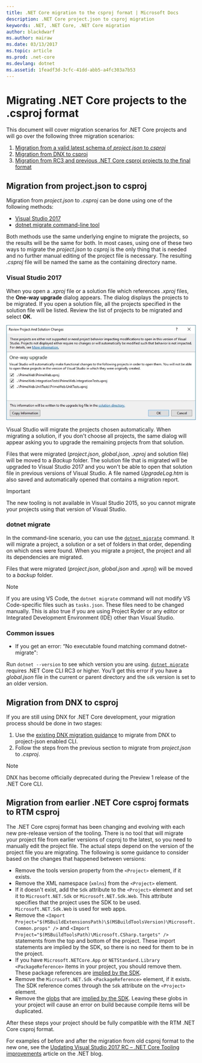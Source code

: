 ```yaml
---
title: .NET Core migration to the csproj format | Microsoft Docs
description: .NET Core project.json to csproj migration
keywords: .NET, .NET Core, .NET Core migration
author: blackdwarf
ms.author: mairaw
ms.date: 03/13/2017
ms.topic: article
ms.prod: .net-core
ms.devlang: dotnet
ms.assetid: 1feadf3d-3cfc-41dd-abb5-a4fc303a7b53
---
```


# Migrating .NET Core projects to the .csproj format

This document will cover migration scenarios for .NET Core projects and will go over the following three migration scenarios:

1. [Migration from a valid latest schema of *project.json* to *csproj*](#migration-from-projectjson-to-csproj)
2. [Migration from DNX to csproj](#migration-from-dnx-to-csproj)
3. [Migration from RC3 and previous .NET Core csproj projects to the final format](#migration-from-earlier-net-core-csproj-formats-to-rtm-csproj)

## Migration from project.json to csproj
Migration from *project.json* to *.csproj* can be done using one of the following methods:

- [Visual Studio 2017](#visual-studio-2017)
- [dotnet migrate command-line tool](#dotnet-migrate)
 
Both methods use the same underlying engine to migrate the projects, so the results will be the same for both. In most cases, using one of these two ways to migrate the *project.json* to *csproj* is the only thing that is needed and no further manual editing of the project file is necessary. The resulting *.csproj* file will be named the same as the containing directory name.

### Visual Studio 2017

When you open a *.xproj* file or a solution file which references *.xproj* files, the **One-way upgrade** dialog appears. The dialog displays the projects to be migrated. 
If you open a solution file, all the projects specified in the solution file will be listed. Review the list of projects to be migrated and select **OK**.

![One-way upgrade dialog showing the list of projects to be migrated](media/one-way-upgrade.jpg)

Visual Studio will migrate the projects chosen automatically. When migrating a solution, if you don't choose all projects, the same dialog will appear asking you to upgrade the remaining projects from that solution.

Files that were migrated (*project.json*, *global.json*, *.xproj* and solution file) will be moved to a *Backup* folder. The solution file that is migrated will be upgraded to Visual Studio 2017 and you won't be able to open that solution file in previous versions of Visual Studio. 
A file named *UpgradeLog.htm* is also saved and automatically opened that contains a migration report.

> [!IMPORTANT]
> The new tooling is not available in Visual Studio 2015, so you cannot migrate your projects using that version of Visual Studio.

### dotnet migrate

In the command-line scenario, you can use the [`dotnet migrate`](../tools/dotnet-migrate.md) command. It will migrate a project, a solution or a set of folders in that order, depending on which ones were found. 
When you migrate a project, the project and all its dependencies are migrated.

Files that were migrated (*project.json*, *global.json* and *.xproj*) will be moved to a *backup* folder.

> [!NOTE]
> If you are using VS Code, the `dotnet migrate` command will not modify VS Code-specific files such as `tasks.json`. These files need to be changed manually. 
> This is also true if you are using Project Ryder or any editor or Integrated Development Environment (IDE) other than Visual Studio. 

### Common issues

- If you get an error: “No executable found matching command dotnet-migrate":

Run `dotnet --version` to see which version you are using. [`dotnet migrate`](../tools/dotnet-migrate.md) requires .NET Core CLI RC3 or higher.
You’ll get this error if you have a *global.json* file in the current or parent directory and the `sdk` version is set to an older version.

## Migration from DNX to csproj
If you are still using DNX for .NET Core development, your migration process should be done in two stages:

1. Use the [existing DNX migration guidance](from-dnx.md) to migrate from DNX to project-json enabled CLI.
2. Follow the steps from the previous section to migrate from *project.json* to *.csproj*.  

> [!NOTE]
> DNX has become officially deprecated during the Preview 1 release of the .NET Core CLI. 

## Migration from earlier .NET Core csproj formats to RTM csproj
The .NET Core csproj format has been changing and evolving with each new pre-release version of the tooling. There is no tool that will migrate your project file from earlier versions of csproj to the latest, so you need to manually edit the project file. The actual steps depend on the version of the project file you are migrating. The following is some guidance to consider based on the changes that happened between versions:

* Remove the tools version property from the `<Project>` element, if it exists. 
* Remove the XML namespace (`xmlns`) from the `<Project>` element.
* If it doesn't exist, add the `Sdk` attribute to the `<Project>` element and set it to `Microsoft.NET.Sdk` or `Microsoft.NET.Sdk.Web`. This attribute specifies that the project uses the SDK to be used. `Microsoft.NET.Sdk.Web` is used for web apps.
* Remove the `<Import Project="$(MSBuildExtensionsPath)\$(MSBuildToolsVersion)\Microsoft.Common.props" />` and `<Import Project="$(MSBuildToolsPath)\Microsoft.CSharp.targets" />` statements from the top and bottom of the project. These import statements are implied by the SDK, so there is no need for them to be in the project. 
* If you have `Microsoft.NETCore.App` or `NETStandard.Library` `<PackageReference>` items in your project, you should remove them. These package references are [implied by the SDK](https://aka.ms/sdkimplicitrefs). 
* Remove the `Microsoft.NET.Sdk` `<PackageReference>` element, if it exists. The SDK reference comes through the `Sdk` attribute on the `<Project>` element. 
* Remove the [globs](https://en.wikipedia.org/wiki/Glob_(programming)) that are [implied by the SDK](../tools/csproj.md#default-compilation-includes-in-net-core-projects). Leaving these globs in your project will cause an error on build because compile items will be duplicated. 

After these steps your project should be fully compatible with the RTM .NET Core csproj format. 

For examples of before and after the migration from old csproj format to the new one, see the [Updating Visual Studio 2017 RC – .NET Core Tooling improvements](https://blogs.msdn.microsoft.com/dotnet/2016/12/12/updating-visual-studio-2017-rc-net-core-tooling-improvements/) article on the .NET blog.
